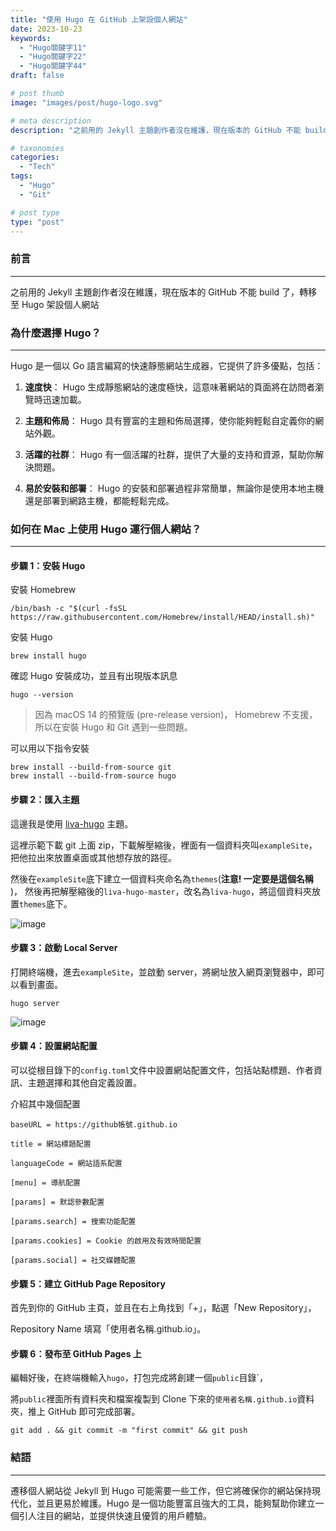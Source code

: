 ```yaml
---
title: "使用 Hugo 在 GitHub 上架設個人網站"
date: 2023-10-23
keywords:
  - "Hugo關鍵字11"
  - "Hugo關鍵字22"
  - "Hugo關鍵字44"
draft: false

# post thumb
image: "images/post/hugo-logo.svg"

# meta description
description: "之前用的 Jekyll 主題創作者沒在維護，現在版本的 GitHub 不能 build 了，轉移至 Hugo 架設個人網站"

# taxonomies
categories:
  - "Tech"
tags:
  - "Hugo"
  - "Git"

# post type
type: "post"
---
```


### 前言

---

之前用的 Jekyll 主題創作者沒在維護，現在版本的 GitHub 不能 build 了，轉移至 Hugo 架設個人網站

### 為什麼選擇 Hugo？

---

Hugo 是一個以 Go 語言編寫的快速靜態網站生成器，它提供了許多優點，包括：

1. **速度快**： Hugo 生成靜態網站的速度極快，這意味著網站的頁面將在訪問者瀏覽時迅速加載。

2. **主題和佈局**： Hugo 具有豐富的主題和佈局選擇，使你能夠輕鬆自定義你的網站外觀。

3. **活躍的社群**： Hugo 有一個活躍的社群，提供了大量的支持和資源，幫助你解決問題。

4. **易於安裝和部署**： Hugo 的安裝和部署過程非常簡單，無論你是使用本地主機還是部署到網路主機，都能輕鬆完成。

### 如何在 Mac 上使用 Hugo 運行個人網站？

---

#### 步驟 1：安裝 Hugo

安裝 Homebrew

```
/bin/bash -c "$(curl -fsSL https://raw.githubusercontent.com/Homebrew/install/HEAD/install.sh)"
```

安裝 Hugo

```
brew install hugo
```

確認 Hugo 安裝成功，並且有出現版本訊息

```
hugo --version
```

> 因為 macOS 14 的預覽版 (pre-release version)， Homebrew 不支援，所以在安裝 Hugo 和 Git 遇到一些問題。

可以用以下指令安裝

```
brew install --build-from-source git
brew install --build-from-source hugo
```

#### 步驟 2：匯入主題

這邊我是使用 [liva-hugo](https://github.com/gethugothemes/liva-hugo) 主題。

這裡示範下載 git 上面 zip，下載解壓縮後，裡面有一個資料夾叫`exampleSite`，把他拉出來放置桌面或其他想存放的路徑。

然後在`exampleSite`底下建立一個資料夾命名為`themes`(**注意! 一定要是這個名稱** )，
然後再把解壓縮後的`liva-hugo-master`，改名為`liva-hugo`，將這個資料夾放置`themes`底下。

![image](../../../../images/post/post-1-1.jpg)

#### 步驟 3：啟動 Local Server

打開終端機，進去`exampleSite`，並啟動 server，將網址放入網頁瀏覽器中，即可以看到畫面。

```
hugo server
```

![image](../../../../images/post/post-1-2.jpg)

#### 步驟 4：設置網站配置

可以從根目錄下的`config.toml`文件中設置網站配置文件，包括站點標題、作者資訊、主題選擇和其他自定義設置。

介紹其中幾個配置

`baseURL = https://github帳號.github.io`

`title = 網站標題配置`

`languageCode = 網站語系配置`

`[menu] = 導航配置`

`[params] = 默認參數配置`

`[params.search] = 搜索功能配置`

`[params.cookies] = Cookie 的啟用及有效時間配置`

`[params.social] = 社交媒體配置`

#### 步驟 5：建立 GitHub Page Repository

首先到你的 GitHub 主頁，並且在右上角找到「+」，點選「New Repository」，

Repository Name 填寫「使用者名稱.github.io」。

#### 步驟 6：發布至 GitHub Pages 上

編輯好後，在終端機輸入`hugo`，打包完成將創建一個`public`目錄`，

將`public`裡面所有資料夾和檔案複製到 Clone 下來的`使用者名稱.github.io`資料夾，推上 GitHub 即可完成部署。

```
git add . && git commit -m "first commit" && git push
```

### 結語

---

遷移個人網站從 Jekyll 到 Hugo 可能需要一些工作，但它將確保你的網站保持現代化，並且更易於維護。Hugo 是一個功能豐富且強大的工具，能夠幫助你建立一個引人注目的網站，並提供快速且優質的用戶體驗。